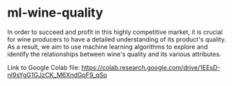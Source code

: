 # ml-wine-quality
In order to succeed and profit in this highly competitive market, it is crucial for wine producers to have a detailed understanding of its product's quality. As a result, we aim to use machine learning algorithms to explore and identify the relationships between wine's quality and its various attributes.

Link to Google Colab file: https://colab.research.google.com/drive/1EEsD-nI9sYgG1GJzCK_M6XndGpF9_qSo
